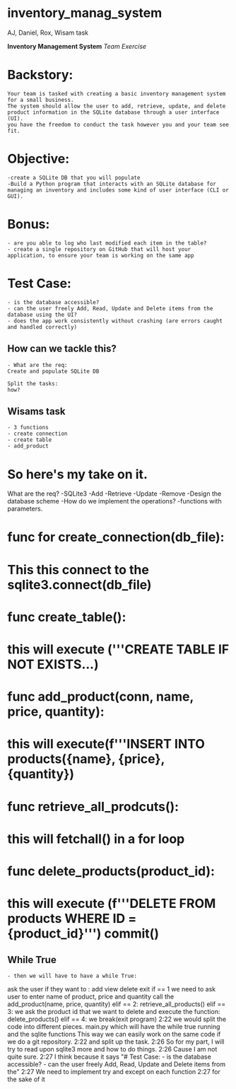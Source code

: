 # inventory_manag_system
AJ, Daniel, Rox, Wisam task 


**Inventory Management System**
*Team Exercise*
# Backstory:
    Your team is tasked with creating a basic inventory management system for a small business.
    The system should allow the user to add, retrieve, update, and delete product information in the SQLite database through a user interface (UI).
    you have the freedom to conduct the task however you and your team see fit.
# Objective:
    -create a SQLite DB that you will populate
    -Build a Python program that interacts with an SQLite database for managing an inventory and includes some kind of user interface (CLI or GUI).
# Bonus:
    - are you able to log who last modified each item in the table?
    - create a single repository on GitHub that will host your application, to ensure your team is working on the same app
# Test Case:
    - is the database accessible?
    - can the user freely Add, Read, Update and Delete items from the database using the UI?
    - does the app work consistently without crashing (are errors caught and handled correctly)


## How can we tackle this? 

    - What are the req: 
    Create and populate SQLite DB 
    
    Split the tasks: 
    how? 

## Wisams task 
    - 3 functions
    - create connection 
    - create table
    - add_product

# So here's my take on it.
What are the req?
    -SQLite3
    -Add
    -Retrieve
    -Update
    -Remove
    -Design the database scheme
    -How do we implement the operations?
    -functions with parameters.

# func for create_connection(db_file):
# This this connect to the sqlite3.connect(db_file)
# func create_table():
# this will execute ('''CREATE TABLE IF NOT EXISTS...)
# func add_product(conn, name, price, quantity):
# this will execute(f'''INSERT INTO products({name}, {price}, {quantity})
# func retrieve_all_prodcuts():
# this will fetchall() in a for loop
# func delete_products(product_id):
# this will execute (f'''DELETE FROM products WHERE ID  = {product_id}''') commit()

## While True
    - then we will have to have a while True:
ask the user if they want to :
add
view
delete
exit
if == 1
we need to ask user to enter name of product, price and quantity
call the add_product(name, price, quantity)
elif == 2:
retrieve_all_products()
elif == 3:
we ask the product id that we want to delete and execute the function:
delete_products()
elif == 4:
we break(exit program)
2:22
we would split the code into different pieces.
main.py which will have the while true running
and the sqlite functions
This way we can easily work on the same code if we do a git repository.
2:22
and split up the task.
2:26
So for my part, I will try to read upon sqlite3 more and how to do things.
2:26
Cause I am not quite sure.
2:27
I think because it says "# Test Case: - is the database accessible? - can the user freely Add, Read, Update and Delete items from the"
2:27
We need to implement try and except on each function
2:27
for the sake of it
